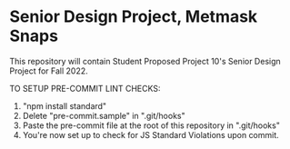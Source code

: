# Senior Design Project, Metmask Snaps

This repository will contain Student Proposed Project 10's Senior Design Project for Fall 2022.

TO SETUP PRE-COMMIT LINT CHECKS:
1. "npm install standard"
2. Delete "pre-commit.sample" in ".git/hooks"
3. Paste the pre-commit file at the root of this repository in ".git/hooks"
4. You're now set up to check for JS Standard Violations upon commit.
